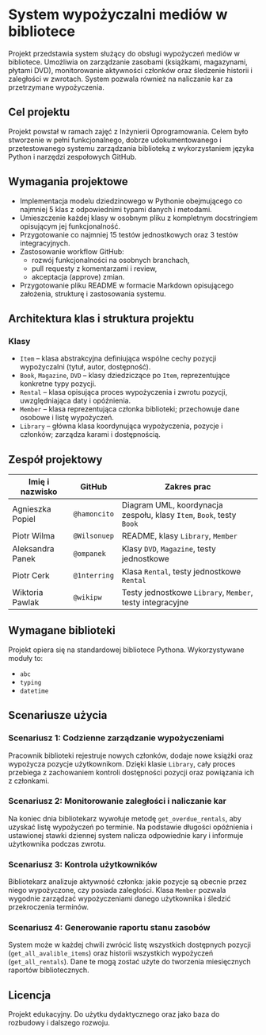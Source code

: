# System wypożyczalni mediów w bibliotece

Projekt przedstawia system służący do obsługi wypożyczeń mediów w bibliotece. Umożliwia on zarządzanie zasobami (książkami, magazynami, płytami DVD), monitorowanie aktywności członków oraz śledzenie historii i zaległości w zwrotach. System pozwala również na naliczanie kar za przetrzymane wypożyczenia.

## Cel projektu

Projekt powstał w ramach zajęć z Inżynierii Oprogramowania. Celem było stworzenie w pełni funkcjonalnego, dobrze udokumentowanego i przetestowanego systemu zarządzania biblioteką z wykorzystaniem języka Python i narzędzi zespołowych GitHub.

## Wymagania projektowe

- Implementacja modelu dziedzinowego w Pythonie obejmującego co najmniej 5 klas z odpowiednimi typami danych i metodami.
- Umieszczenie każdej klasy w osobnym pliku z kompletnym docstringiem opisującym jej funkcjonalność.
- Przygotowanie co najmniej 15 testów jednostkowych oraz 3 testów integracyjnych.
- Zastosowanie workflow GitHub:
  - rozwój funkcjonalności na osobnych branchach,
  - pull requesty z komentarzami i review,
  - akceptacja (approve) zmian.
- Przygotowanie pliku README w formacie Markdown opisującego założenia, strukturę i zastosowania systemu.

## Architektura klas i struktura projektu

### Klasy

- `Item` – klasa abstrakcyjna definiująca wspólne cechy pozycji wypożyczalni (tytuł, autor, dostępność).
- `Book`, `Magazine`, `DVD` – klasy dziedziczące po `Item`, reprezentujące konkretne typy pozycji.
- `Rental` – klasa opisująca proces wypożyczenia i zwrotu pozycji, uwzględniająca daty i opóźnienia.
- `Member` – klasa reprezentująca członka biblioteki; przechowuje dane osobowe i listę wypożyczeń.
- `Library` – główna klasa koordynująca wypożyczenia, pozycje i członków; zarządza karami i dostępnością.

## Zespół projektowy

| Imię i nazwisko       | GitHub          | Zakres prac                                                               |
|------------------------|------------------|---------------------------------------------------------------------------|
| Agnieszka Popiel       | `@hamoncito`     | Diagram UML, koordynacja zespołu, klasy `Item`, `Book`, testy `Book`     |
| Piotr Wilma            | `@Wilsonuep`     | README, klasy `Library`, `Member`                                        |
| Aleksandra Panek       | `@ompanek`       | Klasy `DVD`, `Magazine`, testy jednostkowe                               |
| Piotr Cerk             | `@1nterring`     | Klasa `Rental`, testy jednostkowe `Rental`                               |
| Wiktoria Pawlak        | `@wikipw`        | Testy jednostkowe `Library`, `Member`, testy integracyjne                |

## Wymagane biblioteki

Projekt opiera się na standardowej bibliotece Pythona. Wykorzystywane moduły to:

- `abc`
- `typing`
- `datetime`

## Scenariusze użycia

### Scenariusz 1: Codzienne zarządzanie wypożyczeniami
Pracownik biblioteki rejestruje nowych członków, dodaje nowe książki oraz wypożycza pozycje użytkownikom. Dzięki klasie `Library`, cały proces przebiega z zachowaniem kontroli dostępności pozycji oraz powiązania ich z członkami.

### Scenariusz 2: Monitorowanie zaległości i naliczanie kar
Na koniec dnia bibliotekarz wywołuje metodę `get_overdue_rentals`, aby uzyskać listę wypożyczeń po terminie. Na podstawie długości opóźnienia i ustawionej stawki dziennej system nalicza odpowiednie kary i informuje użytkownika podczas zwrotu.

### Scenariusz 3: Kontrola użytkowników
Bibliotekarz analizuje aktywność członka: jakie pozycje są obecnie przez niego wypożyczone, czy posiada zaległości. Klasa `Member` pozwala wygodnie zarządzać wypożyczeniami danego użytkownika i śledzić przekroczenia terminów.

### Scenariusz 4: Generowanie raportu stanu zasobów
System może w każdej chwili zwrócić listę wszystkich dostępnych pozycji (`get_all_avalible_items`) oraz historii wszystkich wypożyczeń (`get_all_rentals`). Dane te mogą zostać użyte do tworzenia miesięcznych raportów bibliotecznych.

## Licencja
Projekt edukacyjny. Do użytku dydaktycznego oraz jako baza do rozbudowy i dalszego rozwoju.